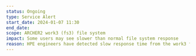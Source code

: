 ```yaml
---
status: Ongoing
type: Service Alert
start_date: 2024-01-07 11:30
end_date: 
scope: ARCHER2 work3 (fs3) file system 
impact: Some users may see slower than normal file system response
reason: HPE engineers have detected slow response time from the work3 file system and are investigating
---
```

